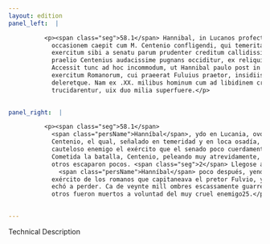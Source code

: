 ```yaml
---
layout: edition
panel_left:  |

          <p><span class="seg">58.1</span> Hannibal, in Lucanos profectus,
            occasionem caepit cum M. Centenio confligendi, qui temeritate atque audacia insignis
            exercitum sibi a senatu parum prudenter creditum callidissimo hosti obiecit. Commisso
            praelio Centenius audacissime pugnans occiditur, ex reliquis pauci euadunt. <span class="seg">2</span>
            Accessit tunc ad hoc incommodum, ut Hannibal paulo post in Apuliam proficiscens alium
            exercitum Romanorum, cui praeerat Fuluius praetor, insidiis circumuentum profligaret
            deleretque. Nam ex .XX. milibus hominum cum ad libidinem crudelissimi ducis
            trucidarentur, uix duo milia superfuere.</p>
        

panel_right:  |

          <p><span class="seg">58.1</span>
            <span class="persName">Hanníbal</span>, ydo en Lucania, ovo occasión de pelear con Marco
            Centenio, el qual, señalado en temeridad y en loca osadía, puso en poder del muy
            cauteloso enemigo el exército que el senado poco cuerdamente d’él avía confiado.
            Cometida la batalla, Centenio, peleando muy atrevidamente, fue allí muerto y de los
            otros escaparon pocos. <span class="seg">2</span> Llegose a este grand daño, que
              <span class="persName">Hanníbal</span> poco después, yendo en Apulia, puso assechanças a otro
            exército de los romanos que capitaneava el pretor Fulvio, y desbaratolo y del todo lo
            echó a perder. Ca de veynte mill ombres escassamente guarrecieron dos mill y todos los
            otros fueron muertos a voluntad del muy cruel enemigo25.</p>
        

---
```


Technical Description 
